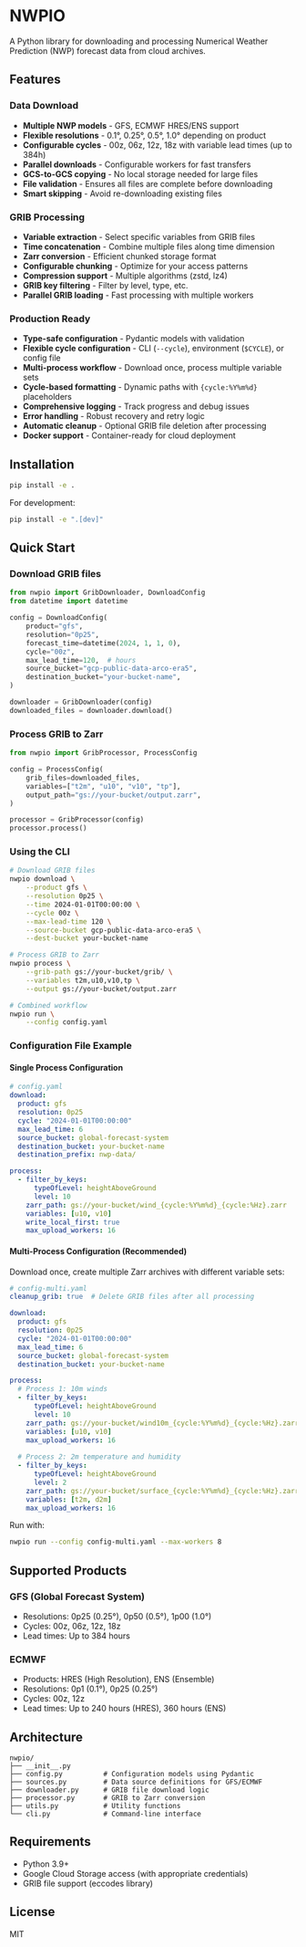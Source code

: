 # NWPIO

A Python library for downloading and processing Numerical Weather Prediction (NWP) forecast data from cloud archives.

## Features

### Data Download
- **Multiple NWP models** - GFS, ECMWF HRES/ENS support
- **Flexible resolutions** - 0.1°, 0.25°, 0.5°, 1.0° depending on product
- **Configurable cycles** - 00z, 06z, 12z, 18z with variable lead times (up to 384h)
- **Parallel downloads** - Configurable workers for fast transfers
- **GCS-to-GCS copying** - No local storage needed for large files
- **File validation** - Ensures all files are complete before downloading
- **Smart skipping** - Avoid re-downloading existing files

### GRIB Processing
- **Variable extraction** - Select specific variables from GRIB files
- **Time concatenation** - Combine multiple files along time dimension
- **Zarr conversion** - Efficient chunked storage format
- **Configurable chunking** - Optimize for your access patterns
- **Compression support** - Multiple algorithms (zstd, lz4)
- **GRIB key filtering** - Filter by level, type, etc.
- **Parallel GRIB loading** - Fast processing with multiple workers

### Production Ready
- **Type-safe configuration** - Pydantic models with validation
- **Flexible cycle configuration** - CLI (`--cycle`), environment (`$CYCLE`), or config file
- **Multi-process workflow** - Download once, process multiple variable sets
- **Cycle-based formatting** - Dynamic paths with `{cycle:%Y%m%d}` placeholders
- **Comprehensive logging** - Track progress and debug issues
- **Error handling** - Robust recovery and retry logic
- **Automatic cleanup** - Optional GRIB file deletion after processing
- **Docker support** - Container-ready for cloud deployment

## Installation

```bash
pip install -e .
```

For development:
```bash
pip install -e ".[dev]"
```

## Quick Start

### Download GRIB files

```python
from nwpio import GribDownloader, DownloadConfig
from datetime import datetime

config = DownloadConfig(
    product="gfs",
    resolution="0p25",
    forecast_time=datetime(2024, 1, 1, 0),
    cycle="00z",
    max_lead_time=120,  # hours
    source_bucket="gcp-public-data-arco-era5",
    destination_bucket="your-bucket-name",
)

downloader = GribDownloader(config)
downloaded_files = downloader.download()
```

### Process GRIB to Zarr

```python
from nwpio import GribProcessor, ProcessConfig

config = ProcessConfig(
    grib_files=downloaded_files,
    variables=["t2m", "u10", "v10", "tp"],
    output_path="gs://your-bucket/output.zarr",
)

processor = GribProcessor(config)
processor.process()
```

### Using the CLI

```bash
# Download GRIB files
nwpio download \
    --product gfs \
    --resolution 0p25 \
    --time 2024-01-01T00:00:00 \
    --cycle 00z \
    --max-lead-time 120 \
    --source-bucket gcp-public-data-arco-era5 \
    --dest-bucket your-bucket-name

# Process GRIB to Zarr
nwpio process \
    --grib-path gs://your-bucket/grib/ \
    --variables t2m,u10,v10,tp \
    --output gs://your-bucket/output.zarr

# Combined workflow
nwpio run \
    --config config.yaml
```

### Configuration File Example

#### Single Process Configuration
```yaml
# config.yaml
download:
  product: gfs
  resolution: 0p25
  cycle: "2024-01-01T00:00:00"
  max_lead_time: 6
  source_bucket: global-forecast-system
  destination_bucket: your-bucket-name
  destination_prefix: nwp-data/

process:
  - filter_by_keys:
      typeOfLevel: heightAboveGround
      level: 10
    zarr_path: gs://your-bucket/wind_{cycle:%Y%m%d}_{cycle:%Hz}.zarr
    variables: [u10, v10]
    write_local_first: true
    max_upload_workers: 16
```

#### Multi-Process Configuration (Recommended)
Download once, create multiple Zarr archives with different variable sets:

```yaml
# config-multi.yaml
cleanup_grib: true  # Delete GRIB files after all processing

download:
  product: gfs
  resolution: 0p25
  cycle: "2024-01-01T00:00:00"
  max_lead_time: 6
  source_bucket: global-forecast-system
  destination_bucket: your-bucket-name

process:
  # Process 1: 10m winds
  - filter_by_keys:
      typeOfLevel: heightAboveGround
      level: 10
    zarr_path: gs://your-bucket/wind10m_{cycle:%Y%m%d}_{cycle:%Hz}.zarr
    variables: [u10, v10]
    max_upload_workers: 16
    
  # Process 2: 2m temperature and humidity
  - filter_by_keys:
      typeOfLevel: heightAboveGround
      level: 2
    zarr_path: gs://your-bucket/surface_{cycle:%Y%m%d}_{cycle:%Hz}.zarr
    variables: [t2m, d2m]
    max_upload_workers: 16
```

Run with:
```bash
nwpio run --config config-multi.yaml --max-workers 8
```

## Supported Products

### GFS (Global Forecast System)
- Resolutions: 0p25 (0.25°), 0p50 (0.5°), 1p00 (1.0°)
- Cycles: 00z, 06z, 12z, 18z
- Lead times: Up to 384 hours

### ECMWF
- Products: HRES (High Resolution), ENS (Ensemble)
- Resolutions: 0p1 (0.1°), 0p25 (0.25°)
- Cycles: 00z, 12z
- Lead times: Up to 240 hours (HRES), 360 hours (ENS)

## Architecture

```
nwpio/
├── __init__.py
├── config.py          # Configuration models using Pydantic
├── sources.py         # Data source definitions for GFS/ECMWF
├── downloader.py      # GRIB file download logic
├── processor.py       # GRIB to Zarr conversion
├── utils.py           # Utility functions
└── cli.py             # Command-line interface
```

## Requirements

- Python 3.9+
- Google Cloud Storage access (with appropriate credentials)
- GRIB file support (eccodes library)

## License

MIT
